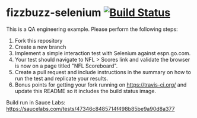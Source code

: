 fizzbuzz-selenium [![Build Status](https://travis-ci.org/CharlieC3/fizzbuzz-selenium.svg?branch=dev)](https://travis-ci.org/CharlieC3/fizzbuzz-selenium)
=================

This is a QA engineering example. Please perform the following steps:

1. Fork this repository
1. Create a new branch
1. Implement a simple interaction test with Selenium against espn.go.com.
1. Your test should navigate to NFL > Scores link and validate the browser is now on a page titled "NFL Scoreboard".
1. Create a pull request and include instructions in the summary on how to run the test and replicate your results.
1. Bonus points for getting your fork running on https://travis-ci.org/ and update this README so it includes the build status image.

Build run in Sauce Labs:
https://saucelabs.com/tests/47346c8485714f498b85be9a90d8a377